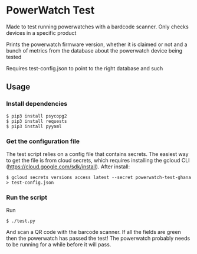PowerWatch Test
=====

Made to test running powerwatches with a bardcode scanner. Only
checks devices in a specific product

Prints the powerwatch firmware version, whether it is claimed or not
and a bunch of metrics from the database about the powerwatch device being tested

Requires test-config.json to point to the right database and such

## Usage

### Install dependencies

```
$ pip3 install psycopg2
$ pip3 install requests
$ pip3 install pyyaml
```

### Get the configuration file

The test script relies on a config file that contains secrets. 
The easiest way to get the file is from cloud secrets, which requires
installing the gcloud CLI (https://cloud.google.com/sdk/install). After install:

```
$ gcloud secrets versions access latest --secret powerwatch-test-ghana > test-config.json
```

### Run the script

Run

```
$ ./test.py
```

And scan a QR code with the barcode scanner. If all the fields are green then
the powerwatch has passed the test! The powerwatch probably needs to be running for a while before it will pass.

